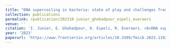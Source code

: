 ```yaml
---
title: "DNA supercoiling in bacteria: state of play and challenges from a viewpoint of physics based modeling"
collection: publications
permalink: /publication/202310-junier_ghobadpour_espeli_everaers
venue: ''
citation: 'I. Junier, E. Ghobadpour, O. Espeli, R. Everaers. <b>DNA supercoiling in bacteria: state of play and challenges from a viewpoint of physics based modeling</b>, <i>Frontiers in Microbiology,</i> October 2023'
year: '2023'
paperurl: 'https://www.frontiersin.org/articles/10.3389/fmicb.2023.1192831/full'
---
```

